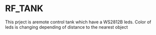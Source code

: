 # RF_TANK
This prject is aremote control tank which have a WS2812B leds. Color of leds is changing depending of distance to the nearest object
